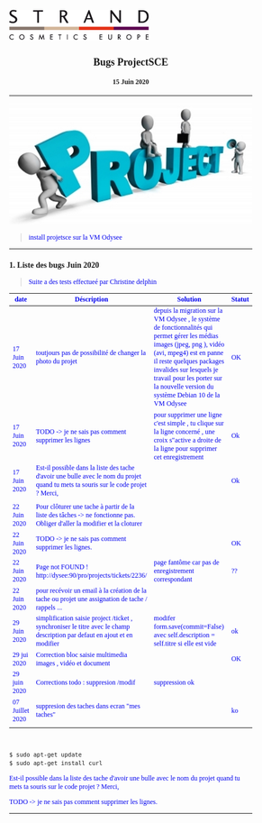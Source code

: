 ![flux](images/logo.png)

## <center> Bugs ProjectSCE  </center>
#### <center> 15 Juin 2020 </center>

---


![projet](images/mens_project.jpg)



>  install projetsce sur la VM Odysee

---
<div class="pagebreak"> </div>


### 1. Liste des bugs Juin 2020

> Suite a des tests effectueé par Christine delphin
>

| date             | Déscription                                                                                                                         | Solution                                                                                                                                                                                                                                                                                          | Statut |
| ---------------- | ----------------------------------------------------------------------------------------------------------------------------------- | ------------------------------------------------------------------------------------------------------------------------------------------------------------------------------------------------------------------------------------------------------------------------------------------------- | ------ |
| 17 Juin 2020     | toutjours pas de possibilité de changer la photo du projet                                                                          | depuis la migration sur la VM Odysee , le système de fonctionnalités qui permet gérer les médias images (jpeg, png ), vidéo (avi, mpeg4)  est en panne il reste quelques packages invalides sur lesquels je travail pour les porter sur la nouvelle version du système  Debian 10 de la VM Odysee | OK    |
| 17 Juin 2020     | TODO -> je ne sais pas comment supprimer les lignes                                                                                 | pour supprimer une ligne c'est simple ,  tu clique sur la ligne concerné , une croix s"active a droite de la ligne  pour supprimer cet enregistrement                                                                                                                                             | Ok     |
| 17 Juin 2020     | Est-il possible dans la liste des tache d'avoir une bulle avec le nom du projet quand tu mets ta souris sur le code projet ? Merci, |                                                                                                                                                                                                                                                                                                   | Ok     |
|                  |                                                                                                                                     |                                                                                                                                                                                                                                                                                                   |        |
| 22 Juin 2020     | Pour clôturer une tache à partir de la liste des tâches -> ne fonctionne pas. Obliger d'aller la modifier et la cloturer            |                                                                                                                                                                                                                                                                                                   |        |
| 22 Juin 2020     | TODO -> je ne sais pas comment supprimer les lignes.                                                                                |                                                                                                                                                                                                                                                                                                   |OK    |
| 22 Juin 2020     | Page not FOUND ! http://dysee:90/pro/projects/tickets/2236/                                                                         |    page fantôme car pas de enregistrement correspondant                                                                                                                                                                                                                                                                                               |   ??     |
| 22 Juin 2020     | pour recévoir un email à la création de la tache ou projet  une assignation de tache / rappels ...                                                                                                                               |                                                                                                                                                                                                                                                                                                   |        |
| 29 Juin 2020     | simplification saisie project /ticket , synchroniser le titre avec le champ description par defaut en ajout et en modifier          | modifer form.save(commit=False) avec self.description = self.titre  si elle est vide                                                                                                                                                                                                              | ok     |
| 29 jui 2020      | Correction bloc saisie multimedia images , vidéo et document                                                                        |                                                                                                                                                                                                                                                                                                   |   OK     |
| 29 juin 2020     | Corrections todo : suppresion /modif                                                                                                | suppression ok                                                                                                                                                                                                                                                                                    |        |
| 07 Juillet 2020  | suppresion des taches dans ecran "mes taches"                                                                                       |                                                                                                                                                                                                                                                                                                   | ko     |
|                  |                                                                                                                                     |                                                                                                                                                                                                                                                                                                   |        |





##

```sh

$ sudo apt-get update
$ sudo apt-get install curl

```

Est-il possible dans la liste des tache d'avoir une bulle avec le nom du projet quand tu mets ta souris sur le code projet ? Merci,

TODO -> je ne sais pas comment supprimer les lignes.

---
<div class="pagebreak"> </div>


<style>
h1 {
  text-align:center;
}

body {
      //font-family: Verdana, Helvetica, sans-serif;
      font-family: Times, Times New Roman, serif;
      font-size:12px;
      margin: 0px;
      padding: Opx
      }

p, table {
      color: #00E;
      font-family: Georgia, "Times New Roman", serif;
  }


ol li, ul li {
  color: #1111FF;
  text-style:bold;
  background-color:#FFFFF;
  border-color:#f6bf01;
  font-size: 13px;
  line-height:1.77;
}

.event-color-red{
  background-color:red;
  color:white;
  display:block;
  text-align: center;
}

.event-color-green{
  background-color:green;
  color:white;
  display:block;
  text-align: center;
}

.event-color-yellow{
  background-color:yellow;
  color:black;
  display:block;
  text-align: center;
}
////////////////
// STATUT COLOR
////////////////


.status-color-red{
  background-color:red;
  color:white;
  display:block;
  text-align: center;
}


.status-color-yellow{
  background-color:yellow;
  color:black;
  display:block;
  text-align: center;
}


.status-color-green{
  background-color:green;
  color:white;
  display:block;
  text-align: center;
}

.status-color-blue{
  background-color:blue;
  color:white;
  display:block;
  text-align: center;
}

.status-color-grey{
  background-color:grey;
  color: white;
  display:block;
  text-align: center;
}


.status-color-orange{
  background-color:#FFA500;
  color:white;
  display:block;
  text-align: center;
}


.status-color-apple{
  background-color:#8db600;
  color:white;
  display:block;
  text-align: center;
}


.pagebreak
{
	page-break-after: always;
}

atom-text-editor::shadow .table.gfm {
    font-family: monospace;
}

atom-text-editor .syntax--table.syntax--gfm {
    font-family: monospace;
}
</style>
